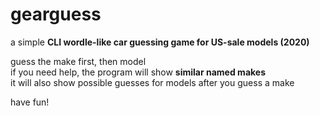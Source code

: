 # gearguess

a simple **CLI wordle-like car guessing game for US-sale models (2020)**

guess the make first, then model  
if you need help, the program will show **similar named makes**  
it will also show possible guesses for models after you guess a make  

have fun!
